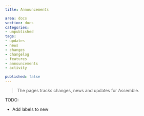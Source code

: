 ```yaml
---
title: Announcements

area: docs
section: docs
categories:
- unpublished
tags:
- updates
- news
- changes
- changelog
- features
- announcements
- activity

published: false
---
```


> The pages tracks changes, news and updates for Assemble.




TODO:
* Add labels to new